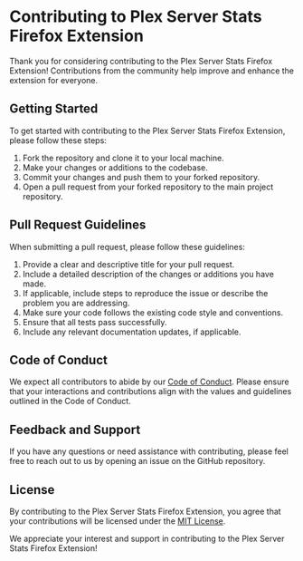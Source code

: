 # Contributing to Plex Server Stats Firefox Extension

Thank you for considering contributing to the Plex Server Stats Firefox Extension! Contributions from the community help improve and enhance the extension for everyone.

## Getting Started

To get started with contributing to the Plex Server Stats Firefox Extension, please follow these steps:

1. Fork the repository and clone it to your local machine.
2. Make your changes or additions to the codebase.
3. Commit your changes and push them to your forked repository.
4. Open a pull request from your forked repository to the main project repository.

## Pull Request Guidelines

When submitting a pull request, please follow these guidelines:

1. Provide a clear and descriptive title for your pull request.
2. Include a detailed description of the changes or additions you have made.
3. If applicable, include steps to reproduce the issue or describe the problem you are addressing.
4. Make sure your code follows the existing code style and conventions.
5. Ensure that all tests pass successfully.
6. Include any relevant documentation updates, if applicable.

## Code of Conduct

We expect all contributors to abide by our [Code of Conduct](./CODE_OF_CONDUCT.md). Please ensure that your interactions and contributions align with the values and guidelines outlined in the Code of Conduct.

## Feedback and Support

If you have any questions or need assistance with contributing, please feel free to reach out to us by opening an issue on the GitHub repository.

## License

By contributing to the Plex Server Stats Firefox Extension, you agree that your contributions will be licensed under the [MIT License](./LICENSE).

We appreciate your interest and support in contributing to the Plex Server Stats Firefox Extension!
